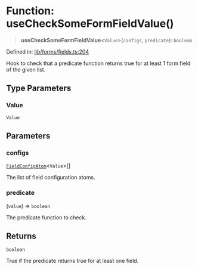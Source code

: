 # Function: useCheckSomeFormFieldValue()

> **useCheckSomeFormFieldValue**\<`Value`\>(`configs`, `predicate`): `boolean`

Defined in: [lib/forms/fields.ts:204](https://github.com/aldesgroup/goaldn/blob/6a7943d02984b1a6b41d76a3a483a1484b644076/lib/forms/fields.ts#L204)

Hook to check that a predicate function returns true for at least 1 form field of the given list.

## Type Parameters

### Value

`Value`

## Parameters

### configs

[`FieldConfigAtom`](../type-aliases/FieldConfigAtom.md)\<`Value`\>[]

The list of field configuration atoms.

### predicate

(`value`) => `boolean`

The predicate function to check.

## Returns

`boolean`

True if the predicate returns true for at least one field.
